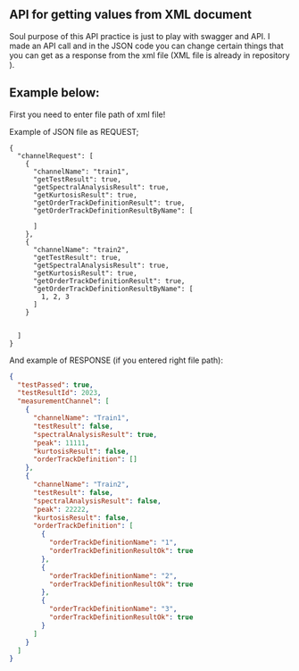 ## API for getting values from XML document

Soul purpose of this API practice is just to play with swagger and API. 
I made an API call and in the JSON code you can change certain things that you can get as a response from the xml file (XML file is already in repository ).

## Example below:

First you need to enter file path of xml file!

Example of JSON file as REQUEST;
```
{
  "channelRequest": [
    {
      "channelName": "train1",
      "getTestResult": true,
      "getSpectralAnalysisResult": true,
      "getKurtosisResult": true,
      "getOrderTrackDefinitionResult": true,
      "getOrderTrackDefinitionResultByName": [
        
      ]
    },
    {
      "channelName": "train2",
      "getTestResult": true,
      "getSpectralAnalysisResult": true,
      "getKurtosisResult": true,
      "getOrderTrackDefinitionResult": true,
      "getOrderTrackDefinitionResultByName": [
        1, 2, 3
      ]
    }


  ]
}
```

And example of RESPONSE (if you entered right file path):
``` JSON
{
  "testPassed": true,
  "testResultId": 2023,
  "measurementChannel": [
    {
      "channelName": "Train1",
      "testResult": false,
      "spectralAnalysisResult": true,
      "peak": 11111,
      "kurtosisResult": false,
      "orderTrackDefinition": []
    },
    {
      "channelName": "Train2",
      "testResult": false,
      "spectralAnalysisResult": false,
      "peak": 22222,
      "kurtosisResult": false,
      "orderTrackDefinition": [
        {
          "orderTrackDefinitionName": "1",
          "orderTrackDefinitionResultOk": true
        },
        {
          "orderTrackDefinitionName": "2",
          "orderTrackDefinitionResultOk": true
        },
        {
          "orderTrackDefinitionName": "3",
          "orderTrackDefinitionResultOk": true
        }
      ]
    }
  ]
}
 ```


